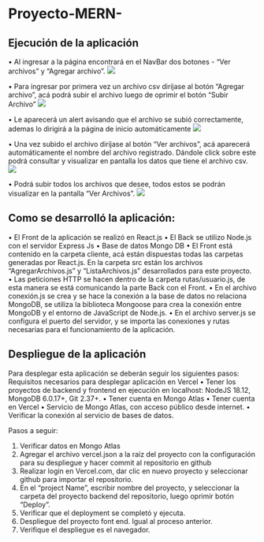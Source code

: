 # Proyecto-MERN-

## Ejecución de la aplicación
•	Al ingresar a la página encontrará en el NavBar dos botones - “Ver archivos” y “Agregar archivo”. 
![](https://github.com/AngelicaGola/Proyecto-MERN-/blob/main/assets/navbar.JPG)

•	Para ingresar por primera vez un archivo csv diríjase al botón “Agregar archivo”, acá podrá subir el archivo luego de oprimir el botón “Subir Archivo”
![](https://github.com/AngelicaGola/Proyecto-MERN-/blob/main/assets/agregarArchivo.JPG)

•	Le aparecerá un alert avisando que el archivo se subió correctamente, ademas lo dirigirá a la página de inicio automáticamente 
![](https://github.com/AngelicaGola/Proyecto-MERN-/blob/main/assets/agregarArchivoExitosa.JPG)

•	Una vez subido el archivo diríjase al botón “Ver archivos”, acá aparecerá automáticamente el nombre del archivo registrado. Dándole click sobre este podrá consultar y visualizar en pantalla los datos que tiene el archivo csv.
![](https://github.com/AngelicaGola/Proyecto-MERN-/blob/main/assets/verArchivo.JPG)


•	Podrá subir todos los archivos que desee, todos estos se podrán visualizar en la pantalla “Ver Archivos”. 
![](https://github.com/AngelicaGola/Proyecto-MERN-/blob/main/assets/verArchivoTabla.JPG)

## Como se desarrolló la aplicación: 
•	El Front de la aplicación se realizó en React.js
•	El Back se utilizo Node.js con el servidor Express Js
•	Base de datos Mongo DB
•	El Front está contenido en la carpeta cliente, acá están dispuestas todas las carpetas generadas por React.js. En la carpeta src están los archivos “AgregarArchivos.js” y “ListaArchivos.js” desarrollados para este proyecto.
•	Las peticiones HTTP se hacen dentro de la carpeta rutas/usuario.js, de esta manera se está comunicando la parte Back con el Front. 
•	En el archivo conexión.js se crea y se hace la conexión a la base de datos no relaciona MongoDB, se utiliza la biblioteca Mongoose para crea la conexión entre MongoDB y el entorno de JavaScript de Node.js.
•	En el archivo server.js se configura el puerto del servidor, y se importa las conexiones y rutas necesarias para el funcionamiento de la aplicación.  

## Despliegue de la aplicación 
Para desplegar esta aplicación se deberán seguir los siguientes pasos:
Requisitos necesarios para desplegar aplicación en Vercel 
•	Tener los proyectos de backend y frontend en ejecución en localhost: NodeJS 18.12, MongoDB 6.0.17+, Git 2.37+.
•	Tener cuenta en Mongo Atlas
•	Tener cuenta en Vercel
•	Servicio de Mongo Atlas, con acceso público desde internet.
•	Verificar la conexión al servicio de bases de datos.

Pasos a seguir:
1.	Verificar datos en Mongo Atlas
2.	Agregar el archivo vercel.json a la raíz del proyecto con la configuración para su despliegue y hacer commit al repositorio en github
3.	Realizar login en Vercel.com, dar clic en nuevo proyecto y seleccionar github para importar el repositorio.
4.	En el “project Name”, escribir nombre del proyecto, y seleccionar la carpeta del proyecto backend del repositorio, luego oprimir botón “Deploy”.
5.	Verificar que el deployment se completó y ejecuta.
6.	Despliegue del proyecto font end. Igual al proceso anterior.
7.	Verifique el despliegue es el navegador. 
